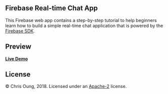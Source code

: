 Firebase Real-time Chat App
---------------------------

This Firebase web app contains a step-by-step tutorial to help beginners learn how to build a simple real-time chat application that is powered by the [Firebase SDK](https://firebase.google.com/docs/web/setup).

Preview
---------

**[Live Demo](https://firebase23.firebaseapp.com)**


License 
-------

© Chris Oung, 2018. Licensed under an [Apache-2](https://github.com/chrisoung/firebase-web/blob/master/LICENSE) license.


